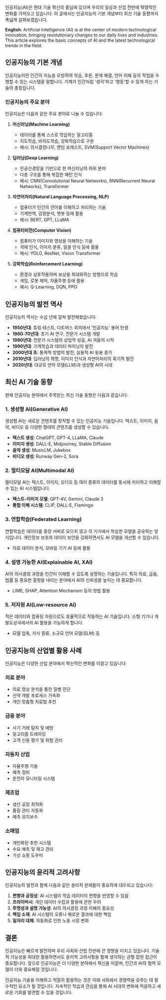 <!-- category: IT/기술 -->
<!-- date: 2025-06-02 -->
<!-- featured: true -->
<!-- keywords: 인공지능, AI, 머신러닝, 딥러닝, 자연어처리, 컴퓨터비전, 강화학습, 인공신경망, 생성형 AI, ChatGPT, artificial intelligence, machine learning, deep learning, NLP, computer vision, reinforcement learning, neural networks, generative AI -->
<!-- title: 인공지능의 기본 개념과 최신 동향 (Basic Concepts and Recent Trends in Artificial Intelligence) -->

인공지능(AI)은 현대 기술 혁신의 중심에 있으며 우리의 일상과 산업 전반에 혁명적인 변화를 가져오고 있습니다. 이 글에서는 인공지능의 기본 개념부터 최신 기술 동향까지 폭넓게 살펴보겠습니다.

**English**: Artificial Intelligence (AI) is at the center of modern technological innovation, bringing revolutionary changes to our daily lives and industries. This article explores the basic concepts of AI and the latest technological trends in the field.

## 인공지능의 기본 개념

인공지능이란 인간의 지능을 모방하여 학습, 추론, 문제 해결, 언어 이해 등의 작업을 수행할 수 있는 시스템을 말합니다. 기계가 인간처럼 '생각'하고 '행동'할 수 있게 하는 기술의 총칭입니다.

### 인공지능의 주요 분야

인공지능은 다음과 같은 주요 분야로 나눌 수 있습니다:

1. **머신러닝(Machine Learning)**
   - 데이터를 통해 스스로 학습하는 알고리즘
   - 지도학습, 비지도학습, 강화학습으로 구분
   - 예시: 의사결정나무, 랜덤 포레스트, SVM(Support Vector Machines)

2. **딥러닝(Deep Learning)**
   - 인공신경망을 기반으로 한 머신러닝의 하위 분야
   - 다층 구조를 통해 복잡한 패턴 인식
   - 예시: CNN(Convolutional Neural Networks), RNN(Recurrent Neural Networks), Transformer

3. **자연어처리(Natural Language Processing, NLP)**
   - 컴퓨터가 인간의 언어를 이해하고 처리하는 기술
   - 기계번역, 감정분석, 챗봇 등에 활용
   - 예시: BERT, GPT, LLaMA

4. **컴퓨터비전(Computer Vision)**
   - 컴퓨터가 이미지와 영상을 이해하는 기술
   - 객체 인식, 이미지 분류, 얼굴 인식 등에 활용
   - 예시: YOLO, ResNet, Vision Transformer

5. **강화학습(Reinforcement Learning)**
   - 환경과 상호작용하며 보상을 최대화하는 방향으로 학습
   - 게임, 로봇 제어, 자율주행 등에 활용
   - 예시: Q-Learning, DQN, PPO

## 인공지능의 발전 역사

인공지능의 역사는 수십 년에 걸쳐 발전해왔습니다:

- **1950년대**: 튜링 테스트, 다트머스 회의에서 '인공지능' 용어 탄생
- **1960-70년대**: 초기 AI 연구, 전문가 시스템 개발
- **1980년대**: 전문가 시스템의 상업적 성공, AI 겨울의 시작
- **1990년대**: 기계학습과 데이터 마이닝의 발전
- **2000년대 초**: 통계적 방법의 발전, 실용적 AI 응용 증가
- **2010년대**: 딥러닝의 혁명, 이미지 인식과 자연어처리의 획기적 발전
- **2020년대**: 대규모 언어 모델(LLM)과 생성형 AI의 시대

## 최신 AI 기술 동향

현재 인공지능 분야에서 주목받는 최신 기술 동향은 다음과 같습니다:

### 1. 생성형 AI(Generative AI)

생성형 AI는 새로운 콘텐츠를 창작할 수 있는 인공지능 기술입니다. 텍스트, 이미지, 음악, 비디오 등 다양한 형태의 콘텐츠를 생성할 수 있습니다.

- **텍스트 생성**: ChatGPT, GPT-4, LLaMA, Claude
- **이미지 생성**: DALL-E, Midjourney, Stable Diffusion
- **음악 생성**: MusicLM, Jukebox
- **비디오 생성**: Runway Gen-2, Sora

### 2. 멀티모달 AI(Multimodal AI)

멀티모달 AI는 텍스트, 이미지, 오디오 등 여러 종류의 데이터를 동시에 처리하고 이해할 수 있는 AI 시스템입니다.

- **텍스트-이미지 모델**: GPT-4V, Gemini, Claude 3
- **통합 이해 시스템**: CLIP, DALL-E, Flamingo

### 3. 연합학습(Federated Learning)

연합학습은 데이터를 중앙 서버로 모으지 않고 각 기기에서 학습한 모델을 공유하는 방식입니다. 개인정보 보호와 데이터 보안을 강화하면서도 AI 모델을 개선할 수 있습니다.

- 의료 데이터 분석, 모바일 기기 AI 등에 활용

### 4. 설명 가능한 AI(Explainable AI, XAI)

AI의 의사결정 과정을 인간이 이해할 수 있도록 설명하는 기술입니다. 특히 의료, 금융, 법률 등 중요한 결정을 내리는 분야에서 AI의 신뢰성을 높이는 데 중요합니다.

- LIME, SHAP, Attention Mechanism 등의 방법 활용

### 5. 저자원 AI(Low-resource AI)

적은 데이터와 컴퓨팅 자원으로도 효율적으로 작동하는 AI 기술입니다. 소형 기기나 개발도상국에서의 AI 활용을 가능하게 합니다.

- 모델 압축, 지식 증류, 소규모 언어 모델(SLM) 등

## 인공지능의 산업별 활용 사례

인공지능은 다양한 산업 분야에서 혁신적인 변화를 이끌고 있습니다:

### 의료 분야
- 의료 영상 분석을 통한 질병 진단
- 신약 개발 프로세스 가속화
- 개인 맞춤형 치료법 추천

### 금융 분야
- 사기 거래 탐지 및 예방
- 알고리즘 트레이딩
- 고객 신용 평가 및 위험 관리

### 자동차 산업
- 자율주행 기술
- 예측 정비
- 운전자 모니터링 시스템

### 제조업
- 생산 공정 최적화
- 품질 관리 자동화
- 예측 유지보수

### 소매업
- 개인화된 추천 시스템
- 수요 예측 및 재고 관리
- 가상 쇼핑 도우미

## 인공지능의 윤리적 고려사항

인공지능의 발전과 함께 다음과 같은 윤리적 문제들이 중요하게 대두되고 있습니다:

1. **편향과 공정성**: AI 시스템이 학습 데이터의 편향을 반영할 수 있음
2. **프라이버시**: 개인 데이터 수집과 활용에 관한 우려
3. **투명성과 설명 가능성**: AI의 의사결정 과정 이해의 중요성
4. **책임 소재**: AI 시스템의 오류나 해로운 결과에 대한 책임
5. **일자리 대체**: 자동화로 인한 노동 시장 변화

## 결론

인공지능은 빠르게 발전하며 우리 사회와 산업 전반에 큰 영향을 미치고 있습니다. 기술적 가능성을 최대한 활용하면서도 윤리적 고려사항을 함께 생각하는 균형 잡힌 접근이 중요합니다. 앞으로 인공지능은 더 다양한 분야에서 혁신을 이끌며, 인간과 AI의 협력 모델이 더욱 중요해질 것입니다.

인공지능 기술을 이해하고 적절히 활용하는 것은 미래 사회에서 경쟁력을 갖추는 데 필수적인 요소가 될 것입니다. 지속적인 학습과 관심을 통해 AI 시대의 변화에 적응하고 새로운 기회를 발견할 수 있을 것입니다. 
